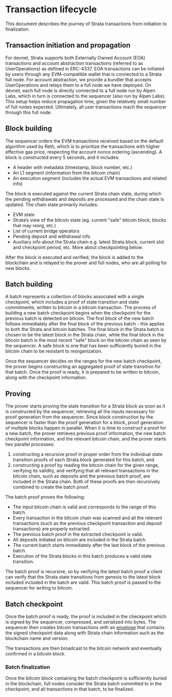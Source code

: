 # Transaction lifecycle

This document describes the journey of Strata transactions
from initiation to finalization.

## Transaction initiation and propagation

For devnet, Strata supports both Externally Owned Account (EOA) transactions
and account abstraction transactions (referred to as UserOperations)
as defined in ERC-4337.
EOA transactions can be initiated by users through any EVM-compatible wallet
that is connected to a Strata full node.
For account abstraction, we provide a bundler that accepts UserOperations
and relays them to a full node we have deployed.
On devnet, each full node is directly connected to a full node run by Alpen Labs,
which in turn is connected to the sequencer (also run by Alpen Labs).
This setup helps reduce propagation time,
given the relatively small number of full nodes expected.
Ultimately, all user transactions reach the sequencer through
this full node.

## Block building

The sequencer orders the EVM transactions received based on
the default algorithm used by Reth,
which is to prioritize the transactions with higher effective gas price,
respecting the account nonce ordering (ascending).
A block is constructed every 5 seconds, and it includes:

- A header with metadata (timestamp, block number, etc.)
- An L1 segment (information from the bitcoin chain)
- An execution segment (includes the actual EVM transactions and related info)

The block is executed against the current Strata chain state,
during which the pending withdrawals and deposits are processed
and the chain state is updated.
The chain state primarily includes:

- EVM state
- Strata’s view of the bitcoin state
  (eg. current "safe" bitcoin block, blocks that may reorg, etc.)
- List of current bridge operators
- Pending deposit and withdrawal info
- Auxiliary info about the Strata chain e.g. latest Strata block,
  current slot and checkpoint period, etc. More about checkpointing below.

After the block is executed and verified, the block is added to the blockchain
and is relayed to the prover and full nodes, who are all polling for new blocks.

## Batch building

A batch represents a collection of blocks associated with a single checkpoint,
which includes a proof of state transition and state commitments,
written to bitcoin in a bitcoin transaction.
The process of building a new batch checkpoint begins when the checkpoint for
the previous batch is detected on bitcoin.
The first block of the new batch follows immediately after
the final block of the previous batch - this applies to both the Strata
and bitcoin batches.
The final block in the Strata batch is chosen to be
the latest block in the Strata chain,
while the final block in the bitcoin batch is the most recent "safe" block on
the bitcoin chain as seen by the sequencer.
A safe block is one that has been sufficiently buried in the bitcoin chain
to be resistant to reorganization.

Once the sequencer decides on the ranges for the new batch checkpoint,
the prover begins constructing
an aggregated proof of state transition for that batch.
Once the proof is ready, it is prepared to be written to bitcoin,
along with the checkpoint information.

## Proving

The prover starts proving the state transition for a Strata block as soon as
it is constructed by the sequencer,
retrieving all the inputs necessary for proof generation from the sequencer.
Since block construction by the sequencer is faster than
the proof generation for a block,
proof generation of multiple blocks happen in parallel.
When it is time to construct a proof for a new batch,
the prover retrieves previous proof information,
the new batch checkpoint information, and the relevant bitcoin chain,
and the prover starts two parallel processes:

1. constructing a recursive proof in proper order from
   the individual state transition proofs of
   each Strata block generated for this batch, and
2. constructing a proof by reading the bitcoin chain for the given range,
   verifying its validity,
   and verifying that all relevant transactions in the bitcoin chain,
   such as deposits and the previous batch proof, are included in the Strata chain.
   Both of these proofs are then recursively combined to create the batch proof.

The batch proof proves the following:

- The input bitcoin chain is valid and corresponds to the range of this batch.
- Every transaction in the bitcoin chain was scanned and all
  the relevant transactions
  (such as the previous checkpoint transaction and deposit transactions)
  are properly extracted.
- The previous batch proof in the extracted checkpoint is valid.
- All deposits initiated on bitcoin are included in the Strata batch.
- The current batch starts immediately after the last block of the previous batch.
- Execution of the Strata blocks in this batch produces a valid state transition.

The batch proof is recursive,
so by verifying the latest batch proof a client can verify that
the Strata state transitions from genesis to the latest block included included
in the batch are valid.
This batch proof is passed to the sequencer for writing to bitcoin.

## Batch checkpoint

Once the batch proof is ready,
the proof is included in the checkpoint which is signed by the sequencer,
compressed, and serialized into bytes.
The sequencer then creates bitcoin transactions with
an [envelope](https://docs.ordinals.com/inscriptions.html) that contains
the signed checkpoint data along with Strata chain information such as
the blockchain name and version.

The transactions are then broadcast to the bitcoin network
and eventually confirmed in a bitcoin block.

### Batch finalization

Once the bitcoin block containing the batch checkpoint
is sufficiently buried in the blockchain,
full nodes consider the Strata batch committed to in the checkpoint,
and all transactions in that batch, to be finalized.
